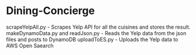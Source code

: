 # Dining-Concierge

scrapeYelpAll.py - Scrapes Yelp API for all the cuisines and stores the result.
makeDynamoData.py and readJson.py - Reads the Yelp data from the json files and posts to DynamoDB
uploadToES.py - Uploads the Yelp data to AWS Open Saearch
